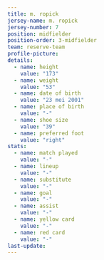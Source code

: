 ```yaml
---
title: m. ropick
jersey-name: m. ropick
jersey-number: 7
position: midfielder
position-order: 3-midfielder
team: reserve-team
profile-picture:
details:
  - name: height
    value: "173"
  - name: weight
    value: "53"
  - name: date of birth
    value: "23 mei 2001"
  - name: place of birth
    value: "-"
  - name: shoe size
    value: "39"
  - name: preferred foot
    value: "right"
stats:
  - name: match played
    value: "-"
  - name: lineup
    value: "-"
  - name: substitute
    value: "-"
  - name: goal
    value: "-"
  - name: assist
    value: "-"
  - name: yellow card 
    value: "-"
  - name: red card
    value: "-"
last-update:
---
```

